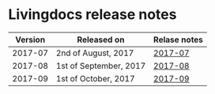 # Livingdocs release notes

Version | Released on | Relase notes
--- | --- | ---
2017-07 | 2nd of August, 2017 | [2017-07](2017-07.md)
2017-08 | 1st of September, 2017 | [2017-08](2017-08.md)
2017-09 | 1st of October, 2017 | [2017-09](2017-09.md)
